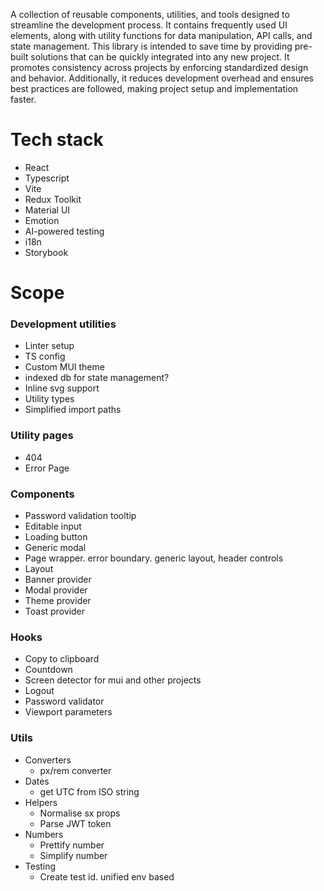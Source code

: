 A collection of reusable components, utilities, and tools designed to streamline the development process. It contains frequently used UI elements, along with utility functions for data manipulation, API calls, and state management. This library is intended to save time by providing pre-built solutions that can be quickly integrated into any new project. It promotes consistency across projects by enforcing standardized design and behavior. Additionally, it reduces development overhead and ensures best practices are followed, making project setup and implementation faster.

# Tech stack
* React
* Typescript
* Vite
* Redux Toolkit
* Material UI
* Emotion
* AI-powered testing
* i18n
* Storybook

# Scope
### Development utilities
* Linter setup
* TS config
* Custom MUI theme
* indexed db for state management?
* Inline svg support
* Utility types
* Simplified import paths

### Utility pages
* 404
* Error Page

### Components
* Password validation tooltip
* Editable input
* Loading button
* Generic modal
* Page wrapper. error boundary. generic layout, header controls
* Layout
* Banner provider
* Modal provider
* Theme provider
* Toast provider

### Hooks
* Copy to clipboard
* Countdown
* Screen detector for mui and other projects
* Logout
* Password validator
* Viewport parameters

### Utils
* Converters
  * px/rem converter
* Dates
  * get UTC from ISO string
* Helpers
  * Normalise sx props
  * Parse JWT token
* Numbers
  * Prettify number
  * Simplify number
* Testing
  * Create test id. unified env based
